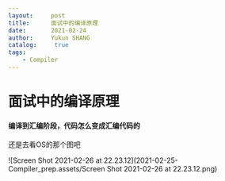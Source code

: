 ```yaml
---
layout:     post
title:      面试中的编译原理
date:       2021-02-24
author:     Yukun SHANG
catalog: 	 true
tags:
    - Compiler
---
```


# 面试中的编译原理



#### 编译到汇编阶段，代码怎么变成汇编代码的

还是去看OS的那个图吧

![Screen Shot 2021-02-26 at 22.23.12](2021-02-25-Compiler_prep.assets/Screen Shot 2021-02-26 at 22.23.12.png)